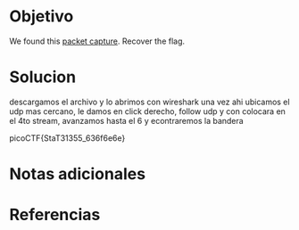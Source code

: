 # Objetivo

We found this [packet capture](https://jupiter.challenges.picoctf.org/static/483e50268fe7e015c49caf51a69063d0/capture.pcap). Recover the flag.

# Solucion
descargamos el archivo y lo abrimos con wireshark una vez ahi ubicamos el udp mas cercano, le damos en click derecho, follow udp y con colocara en el 4to stream, avanzamos hasta el 6 y econtraremos la bandera

picoCTF{StaT31355_636f6e6e}
# Notas adicionales

# Referencias
